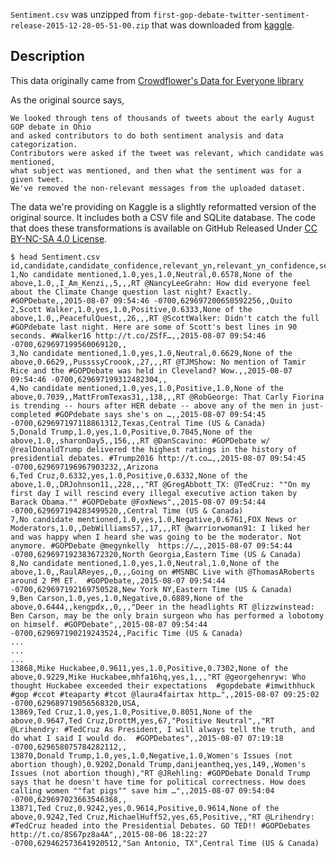 `Sentiment.csv` was unzipped from `first-gop-debate-twitter-sentiment-release-2015-12-28-05-51-00.zip` that was 
downloaded from [kaggle](https://www.kaggle.com/crowdflower/first-gop-debate-twitter-sentiment).

## Description

This data originally came from [Crowdflower's Data for Everyone library](http://www.crowdflower.com/data-for-everyone)

As the original source says,

	We looked through tens of thousands of tweets about the early August GOP debate in Ohio 
	and asked contributors to do both sentiment analysis and data categorization. 
	Contributors were asked if the tweet was relevant, which candidate was mentioned, 
	what subject was mentioned, and then what the sentiment was for a given tweet. 
	We've removed the non-relevant messages from the uploaded dataset.

The data we're providing on Kaggle is a slightly reformatted version of the original source. It includes both a CSV file and SQLite database. The code that does these transformations is available on GitHub
Released Under [CC BY-NC-SA 4.0 License](https://creativecommons.org/licenses/by-nc-sa/4.0/).

```
$ head Sentiment.csv 
id,candidate,candidate_confidence,relevant_yn,relevant_yn_confidence,sentiment,sentiment_confidence,subject_matter,subject_matter_confidence,candidate_gold,name,relevant_yn_gold,retweet_count,sentiment_gold,subject_matter_gold,text,tweet_coord,tweet_created,tweet_id,tweet_location,user_timezone
1,No candidate mentioned,1.0,yes,1.0,Neutral,0.6578,None of the above,1.0,,I_Am_Kenzi,,5,,,RT @NancyLeeGrahn: How did everyone feel about the Climate Change question last night? Exactly. #GOPDebate,,2015-08-07 09:54:46 -0700,629697200650592256,,Quito
2,Scott Walker,1.0,yes,1.0,Positive,0.6333,None of the above,1.0,,PeacefulQuest,,26,,,RT @ScottWalker: Didn't catch the full #GOPdebate last night. Here are some of Scott's best lines in 90 seconds. #Walker16 http://t.co/ZSfF…,,2015-08-07 09:54:46 -0700,629697199560069120,,
3,No candidate mentioned,1.0,yes,1.0,Neutral,0.6629,None of the above,0.6629,,PussssyCroook,,27,,,RT @TJMShow: No mention of Tamir Rice and the #GOPDebate was held in Cleveland? Wow.,,2015-08-07 09:54:46 -0700,629697199312482304,,
4,No candidate mentioned,1.0,yes,1.0,Positive,1.0,None of the above,0.7039,,MattFromTexas31,,138,,,RT @RobGeorge: That Carly Fiorina is trending -- hours after HER debate -- above any of the men in just-completed #GOPdebate says she's on …,,2015-08-07 09:54:45 -0700,629697197118861312,Texas,Central Time (US & Canada)
5,Donald Trump,1.0,yes,1.0,Positive,0.7045,None of the above,1.0,,sharonDay5,,156,,,RT @DanScavino: #GOPDebate w/ @realDonaldTrump delivered the highest ratings in the history of presidential debates. #Trump2016 http://t.co…,,2015-08-07 09:54:45 -0700,629697196967903232,,Arizona
6,Ted Cruz,0.6332,yes,1.0,Positive,0.6332,None of the above,1.0,,DRJohnson11,,228,,,"RT @GregAbbott_TX: @TedCruz: ""On my first day I will rescind every illegal executive action taken by Barack Obama."" #GOPDebate @FoxNews",,2015-08-07 09:54:44 -0700,629697194283499520,,Central Time (US & Canada)
7,No candidate mentioned,1.0,yes,1.0,Negative,0.6761,FOX News or Moderators,1.0,,DebWilliams57,,17,,,RT @warriorwoman91: I liked her and was happy when I heard she was going to be the moderator. Not anymore. #GOPDebate @megynkelly  https://…,,2015-08-07 09:54:44 -0700,629697192383672320,North Georgia,Eastern Time (US & Canada)
8,No candidate mentioned,1.0,yes,1.0,Neutral,1.0,None of the above,1.0,,RaulAReyes,,0,,,Going on #MSNBC Live with @ThomasARoberts around 2 PM ET.  #GOPDebate,,2015-08-07 09:54:44 -0700,629697192169750528,New York NY,Eastern Time (US & Canada)
9,Ben Carson,1.0,yes,1.0,Negative,0.6889,None of the above,0.6444,,kengpdx,,0,,,"Deer in the headlights RT @lizzwinstead: Ben Carson, may be the only brain surgeon who has performed a lobotomy on himself. #GOPDebate",,2015-08-07 09:54:44 -0700,629697190219243524,,Pacific Time (US & Canada)
...
...
...
13868,Mike Huckabee,0.9611,yes,1.0,Positive,0.7302,None of the above,0.9229,Mike Huckabee,mhfa16hq,yes,1,,,"RT @georgehenryw: Who thought Huckabee exceeded their expectations  #gopdebate #imwithhuck #gop #ccot #teaparty #tcot @laura4fairtax http…",,2015-08-07 09:25:02 -0700,629689719056568320,USA,
13869,Ted Cruz,1.0,yes,1.0,Positive,0.8051,None of the above,0.9647,Ted Cruz,DrottM,yes,67,"Positive Neutral",,"RT @Lrihendry: #TedCruz As President, I will always tell the truth, and do what I said I would do.  #GOPDebates",,2015-08-07 07:19:18 -0700,629658075784282112,,
13870,Donald Trump,1.0,yes,1.0,Negative,1.0,Women's Issues (not abortion though),0.9202,Donald Trump,danijeantheq,yes,149,,Women's Issues (not abortion though),"RT @JRehling: #GOPDebate Donald Trump says that he doesn't have time for political correctness. How does calling women ""fat pigs"" save him …",,2015-08-07 09:54:04 -0700,629697023663546368,,
13871,Ted Cruz,0.9242,yes,0.9614,Positive,0.9614,None of the above,0.9242,Ted Cruz,MichaelHuff52,yes,65,Positive,,"RT @Lrihendry: #TedCruz headed into the Presidential Debates. GO TED!! #GOPDebates http://t.co/8S67pz8a4A",,2015-08-06 18:22:27 -0700,629462573641920512,"San Antonio, TX",Central Time (US & Canada)
```
